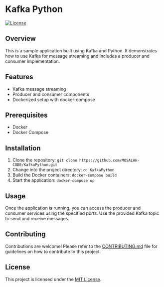 # Kafka Python

[![License](https://img.shields.io/badge/license-MIT-blue.svg)](https://opensource.org/licenses/MIT)

## Overview
This is a sample application built using Kafka and Python. It demonstrates how to use Kafka for message streaming and includes a producer and consumer implementation.

## Features
- Kafka message streaming
- Producer and consumer components
- Dockerized setup with docker-compose

## Prerequisites
- Docker
- Docker Compose

## Installation
1. Clone the repository: `git clone https://github.com/MOSALAH-CODE/KafkaPython.git`
2. Change into the project directory: `cd KafkaPython`
3. Build the Docker containers: `docker-compose build`
4. Start the application: `docker-compose up`

## Usage
Once the application is running, you can access the producer and consumer services using the specified ports. Use the provided Kafka topic to send and receive messages.

## Contributing
Contributions are welcome! Please refer to the [CONTRIBUTING.md](CONTRIBUTING.md) file for guidelines on how to contribute to this project.

## License
This project is licensed under the [MIT License](LICENSE).
